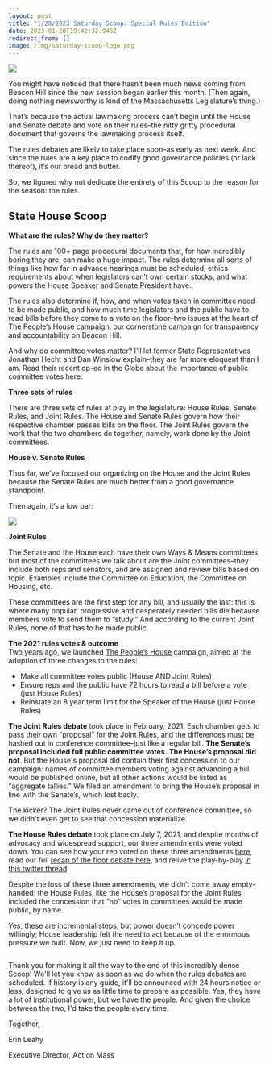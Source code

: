 ```yaml
---
layout: post
title: "1/28/2023 Saturday Scoop: Special Rules Edition"
date: 2023-01-28T19:42:32.945Z
redirect_from: []
image: /img/saturday-scoop-logo.png
---
```

![](https://nvlupin.blob.core.windows.net/images/van/EA/EA007/1/90151/images/Saturday%20Scoop.png)

You might have noticed that there hasn’t been much news coming from Beacon Hill since the new session began earlier this month. (Then again, doing nothing newsworthy is kind of the Massachusetts Legislature’s thing.)

That’s because the actual lawmaking process can’t begin until the House and Senate debate and vote on their rules–the nitty gritty procedural document that governs the lawmaking process itself.

The rules debates are likely to take place soon–as early as next week. And since the rules are a key place to codify good governance policies (or lack thereof), it’s our bread and butter. 

So, we figured why not dedicate the entirety of this Scoop to the reason for the season: the rules.

## **State House Scoop**

**What are the rules? Why do they matter?**

The rules are 100+ page procedural documents that, for how incredibly boring they are, can make a huge impact. The rules determine all sorts of things like how far in advance hearings must be scheduled, ethics requirements about when legislators can’t own certain stocks, and what powers the House Speaker and Senate President have.

The rules also determine if, how, and when votes taken in committee need to be made public, and how much time legislators and the public have to read bills before they come to a vote on the floor–two issues at the heart of The People’s House campaign, our cornerstone campaign for transparency and accountability on Beacon Hill.

And why do committee votes matter? I’ll let former State Representatives Jonathan Hecht and Dan Winslow explain–they are far more eloquent than I am. Read their recent op-ed in the Globe about the importance of public committee votes here.

**Three sets of rules**

There are three sets of rules at play in the legislature: House Rules, Senate Rules, and Joint Rules. The House and Senate Rules govern how their respective chamber passes bills on the floor. The Joint Rules govern the work that the two chambers do together, namely, work done by the Joint committees. 

**House v. Senate Rules**

Thus far, we’ve focused our organizing on the House and the Joint Rules because the Senate Rules are much better from a good governance standpoint. 

Then again, it’s a low bar:

![](/img/house-v-senate-democracy.png)

**Joint Rules**

The Senate and the House each have their own Ways & Means committees, but most of the committees we talk about are the Joint committees–they include both reps and senators, and are assigned and review bills based on topic. Examples include the Committee on Education, the Committee on Housing, etc.

These committees are the first step for any bill, and usually the last: this is where many popular, progressive and desperately needed bills die because members vote to send them to “study.” And according to the current Joint Rules, none of that has to be made public.

**The 2021 rules votes & outcome**\
Two years ago, we launched [The People’s House](https://click.everyaction.com/k/57921032/389531275/1793239645?utm_medium=&nvep=ew0KICAiVGVuYW50VXJpIjogIm5ncHZhbjovL3Zhbi9FQS9FQTAwNy8xLzkwMTUxIiwNCiAgIkRpc3RyaWJ1dGlvblVuaXF1ZUlkIjogImQ2NmJjOTM3LTNjOWYtZWQxMS05OTRjLTAwMjI0ODMyZWI3MyIsDQogICJFbWFpbEFkZHJlc3MiOiAiZXIuZS5sZWFoeUBnbWFpbC5jb20iDQp9&hmac=T5VUeWkBPf27Kd-YOqit9nISagxz_BcTeC8HPDYwQLA=&emci=5c1c9b06-359f-ed11-994c-00224832eb73&emdi=d66bc937-3c9f-ed11-994c-00224832eb73&ceid=24639008) campaign, aimed at the adoption of three changes to the rules: 

* Make all committee votes public (House AND Joint Rules)
* Ensure reps and the public have 72 hours to read a bill before a vote (just House Rules)
* Reinstate an 8 year term limit for the Speaker of the House (just House Rules)

**The Joint Rules debate** took place in February, 2021. Each chamber gets to pass their own “proposal” for the Joint Rules, and the differences must be hashed out in conference committee–just like a regular bill. **The Senate’s proposal included full public committee votes.** **The House’s proposal did not**. But the House's proposal did contain their first concession to our campaign: names of committee members voting against advancing a bill would be published online, but all other actions would be listed as “aggregate tallies.” We filed an amendment to bring the House’s proposal in line with the Senate’s, which lost badly. 

The kicker? The Joint Rules never came out of conference committee, so we didn't even get to see that concession materialize. 

**The House Rules debate** took place on July 7, 2021, and despite months of advocacy and widespread support, our three amendments were voted down. You can see how your rep voted on these three amendments [here](https://click.everyaction.com/k/57921033/389531276/-1864848921?emci=ba2bebf5-41e0-eb11-a7ad-501ac57b8fa7&emdi=70cd2792-44e0-eb11-a7ad-501ac57b8fa7&ceid=9418353&utm_medium=&nvep=ew0KICAiVGVuYW50VXJpIjogIm5ncHZhbjovL3Zhbi9FQS9FQTAwNy8xLzkwMTUxIiwNCiAgIkRpc3RyaWJ1dGlvblVuaXF1ZUlkIjogImQ2NmJjOTM3LTNjOWYtZWQxMS05OTRjLTAwMjI0ODMyZWI3MyIsDQogICJFbWFpbEFkZHJlc3MiOiAiZXIuZS5sZWFoeUBnbWFpbC5jb20iDQp9&hmac=T5VUeWkBPf27Kd-YOqit9nISagxz_BcTeC8HPDYwQLA=#gid=0), read our full [recap of the floor debate here](https://click.everyaction.com/k/57921034/389531277/-1608533615?utm_medium=&nvep=ew0KICAiVGVuYW50VXJpIjogIm5ncHZhbjovL3Zhbi9FQS9FQTAwNy8xLzkwMTUxIiwNCiAgIkRpc3RyaWJ1dGlvblVuaXF1ZUlkIjogImQ2NmJjOTM3LTNjOWYtZWQxMS05OTRjLTAwMjI0ODMyZWI3MyIsDQogICJFbWFpbEFkZHJlc3MiOiAiZXIuZS5sZWFoeUBnbWFpbC5jb20iDQp9&hmac=T5VUeWkBPf27Kd-YOqit9nISagxz_BcTeC8HPDYwQLA=&emci=5c1c9b06-359f-ed11-994c-00224832eb73&emdi=d66bc937-3c9f-ed11-994c-00224832eb73&ceid=24639008), and relive the play-by-play [in this twitter thread](https://click.everyaction.com/k/57921035/389531278/-1007229082?s=20&t=PTekTZ6m8nWnBpA-ABalzw&utm_medium=&nvep=ew0KICAiVGVuYW50VXJpIjogIm5ncHZhbjovL3Zhbi9FQS9FQTAwNy8xLzkwMTUxIiwNCiAgIkRpc3RyaWJ1dGlvblVuaXF1ZUlkIjogImQ2NmJjOTM3LTNjOWYtZWQxMS05OTRjLTAwMjI0ODMyZWI3MyIsDQogICJFbWFpbEFkZHJlc3MiOiAiZXIuZS5sZWFoeUBnbWFpbC5jb20iDQp9&hmac=T5VUeWkBPf27Kd-YOqit9nISagxz_BcTeC8HPDYwQLA=&emci=5c1c9b06-359f-ed11-994c-00224832eb73&emdi=d66bc937-3c9f-ed11-994c-00224832eb73&ceid=24639008).  

Despite the loss of these three amendments, we didn’t come away empty-handed: the House Rules, like the House’s proposal for the Joint Rules, included the concession that “no” votes in committees would be made public, by name. 

Yes, these are incremental steps, but power doesn’t concede power willingly; House leadership felt the need to act because of the enormous pressure we built. Now, we just need to keep it up.

![]()

Thank you for making it all the way to the end of this incredibly dense Scoop! We'll let you know as soon as we do when the rules debates are scheduled. If history is any guide, it'll be announced with 24 hours notice or less, designed to give us as little time to prepare as possible. Yes, they have a lot of institutional power, but we have the people. And given the choice between the two, I'd take the people every time. 

Together,

Erin Leahy

Executive Director, Act on Mass